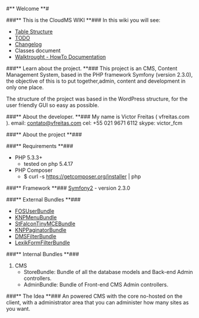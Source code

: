 #** Welcome **#

###** This is the CloudMS WIKI **###
In this wiki you will see:

* [Table Structure](DATABASE_STRUCTURE.md)
* [TODO](TODO.md)
* [Changelog](CHANGELOG.md)
* Classes document
* [Walktrought - HowTo Documentation](Walktrought.md)

###** Learn about the project. **###
This project is an CMS, Content Management System, based in the PHP framework Symfony (version 2.3.0), the objective of this is to put together,admin, content and development in only one place.

The structure of the project was based in the WordPress structure, for the user friendly GUI so easy as possible.

###** About the developer. **###
My name is Victor Freitas ( vfreitas.com ).
email: contato@vfreitas.com
cel: +55 021 9671 6112
skype: victor_fcm

###** About the project **###

###** Requirements **###
 * PHP 5.3.3+
	- tested on php 5.4.17
 * PHP Composer
    - $ curl -s https://getcomposer.org/installer | php

###** Framework **###
[Symfony2](http://symfony.com/) - version 2.3.0

###** External Bundles **###
 * [FOSUserBundle](https://github.com/FriendsOfSymfony/FOSUserBundle)
 * [KNPMenuBundle](https://github.com/KnpLabs/KnpMenuBundle)
 * [StFalconTinyMCEBundle](https://github.com/stfalcon/TinymceBundle)
 * [KNPPaginatorBundle](https://github.com/KnpLabs/KnpPaginatorBundle)
 * [DMSFilterBundle](http://knpbundles.com/rdohms/DMSFilterBundle)
 * [LexikFormFilterBundle](https://github.com/lexik/LexikFormFilterBundle)

###** Internal Bundles **###
 1. CMS
    - StoreBundle: Bundle of all the database models and Back-end Admin controllers.
    - AdminBundle: Bundle of Front-end CMS Admin controllers.

###** The Idea **###
An powered CMS with the core no-hosted on the client, with a administrator area that you can administer how many sites as you want.

